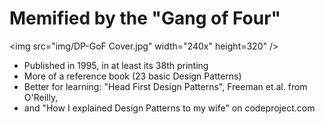 ﻿# Memified by the "Gang of Four"

<img src="img/DP-GoF Cover.jpg"  width="240x" height=320" />

* Published in 1995, in at least its 38th printing
* More of a reference book (23 basic Design Patterns)
* Better for learning: "Head First Design Patterns", Freeman et.al. from O'Reilly, 
* and "How I explained Design Patterns to my wife" on codeproject.com

